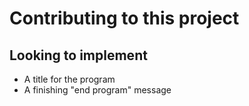 # Contributing to this project

## Looking to implement
- A title for the program
- A finishing "end program" message
